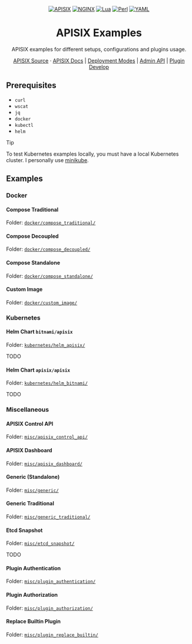 <div align="center">

[![APISIX][apisix-shield]][apisix-url]
[![NGINX][nginx-shield]][nginx-url]
[![Lua][lua-shield]][lua-url]
[![Perl][perl-shield]][perl-url]
[![YAML][yaml-shield]][yaml-url]

# APISIX Examples

APISIX examples for different setups, configurations and plugins usage.

[APISIX Source](https://github.com/apache/apisix)
·
[APISIX Docs](https://apisix.apache.org/)
|
[Deployment Modes](https://apisix.apache.org/docs/apisix/deployment-modes/)
|
[Admin API](https://apisix.apache.org/docs/apisix/admin-api/)
|
[Plugin Develop](https://apisix.apache.org/docs/apisix/plugin-develop/)

</div>

## Prerequisites

- `curl`
- `wscat`
- `jq`
- `docker`
- `kubectl`
- `helm`

> [!TIP]
> To test Kubernetes examples locally, you must have a local Kubernetes cluster. I personally use [minikube](https://minikube.sigs.k8s.io/).

## Examples

### Docker

#### Compose Traditional

Folder: [`docker/compose_traditional/`](docker/compose_traditional/README.md)

#### Compose Decoupled

Folder: [`docker/compose_decoupled/`](docker/compose_decoupled/README.md)

#### Compose Standalone

Folder: [`docker/compose_standalone/`](docker/compose_standalone/README.md)

#### Custom Image

Folder: [`docker/custom_image/`](docker/custom_image/README.md)

### Kubernetes

#### Helm Chart `bitnami/apisix`

Folder: [`kubernetes/helm_apisix/`](kubernetes/helm_apisix/README.md)

TODO

#### Helm Chart `apisix/apisix`

Folder: [`kubernetes/helm_bitnami/`](kubernetes/helm_bitnami/README.md)

TODO

### Miscellaneous

#### APISIX Control API

Folder: [`misc/apisix_control_api/`](misc/apisix_control_api/README.md)

#### APISIX Dashboard

Folder: [`misc/apisix_dashboard/`](misc/apisix_dashboard/README.md)

#### Generic (Standalone)

Folder: [`misc/generic/`](misc/generic/README.md)

#### Generic Traditional

Folder: [`misc/generic_traditional/`](misc/generic_traditional/README.md)

#### Etcd Snapshot

Folder: [`misc/etcd_snapshot/`](misc/etcd_snapshot/README.md)

TODO

#### Plugin Authentication

Folder: [`misc/plugin_authentication/`](misc/plugin_authentication/README.md)

#### Plugin Authorization

Folder: [`misc/plugin_authorization/`](misc/plugin_authorization/README.md)

#### Replace Builtin Plugin

Folder: [`misc/plugin_replace_builtin/`](misc/plugin_replace_builtin/README.md)

<!-- GitHub Shields -->

[apisix-shield]: https://custom-icon-badges.demolab.com/badge/APISIX-grey.svg?logo=apisix_logo
[apisix-url]: https://apisix.apache.org/
[nginx-shield]: https://img.shields.io/badge/NGiNX-%23009639.svg?logo=nginx
[nginx-url]: https://nginx.org/en/
[lua-shield]: https://img.shields.io/badge/Lua-%232C2D72.svg?logo=lua&logoColor=white
[lua-url]: https://www.lua.org/
[perl-shield]: https://img.shields.io/badge/Perl-%2339457E.svg?logo=perl&logoColor=white
[perl-url]: https://www.perl.org/
[yaml-shield]: https://img.shields.io/badge/YAML-%23ffffff.svg?logo=yaml&logoColor=151515
[yaml-url]: https://yaml.org/